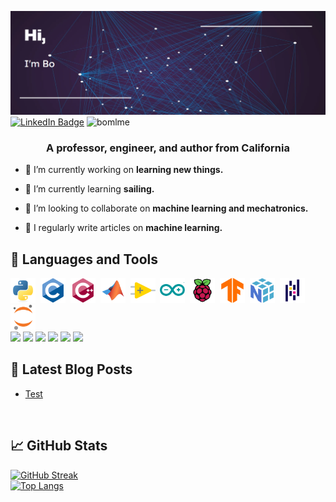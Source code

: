 [![Bo's GitHub Banner](./assets/banner.png)](https://braydoncoyer.dev)
[![LinkedIn Badge](https://img.shields.io/badge/LinkedIn-Profile-informational?style=flat&logo=linkedin&logoColor=white&color=0D76A8)](https://www.linkedin.com/in/boliu85/) 
 <img src="https://komarev.com/ghpvc/?username=bomlme&label=Profile%20views&color=0e75b6&style=flat" alt="bomlme" /> 




<h3 align="center">A professor, engineer, and author from California</h3>

- 🔭 I’m currently working on **learning new things.**

- 🌱 I’m currently learning **sailing.**

- 👯 I’m looking to collaborate on **machine learning and mechatronics.**

- 📝 I regularly write articles on **machine learning.**

<p align="left">
</p>


## 💼 Languages and Tools
<img src="https://github.com/devicons/devicon/blob/master/icons/python/python-original.svg" title="Bo" width="40" height="40"/>&nbsp;
<img src="https://github.com/devicons/devicon/blob/master/icons/c/c-original.svg" title="Bo" alt="Bo " width="40" height="40"/>&nbsp;
<img src="https://github.com/devicons/devicon/blob/master/icons/cplusplus/cplusplus-original.svg" title="Bo" alt="Bo " width="40" height="40"/>&nbsp;
<img src="https://github.com/devicons/devicon/blob/master/icons/matlab/matlab-original.svg" title="Bo" alt="Bo " width="40" height="40"/>&nbsp;
<img src="https://github.com/devicons/devicon/blob/master/icons/labview/labview-original.svg" title="Bo" alt="Bo " width="40" height="40"/>&nbsp;
<img src="https://github.com/devicons/devicon/blob/master/icons/arduino/arduino-original.svg" title="Bo" alt="Bo " width="40" height="40"/>&nbsp;
<img src="https://github.com/devicons/devicon/blob/master/icons/raspberrypi/raspberrypi-original.svg" title="Bo" alt="Bo " width="40" height="40"/>&nbsp;
<img src="https://github.com/devicons/devicon/blob/master/icons/tensorflow/tensorflow-original.svg" title="Bo" alt="Bo " width="40" height="40"/>&nbsp;
<img src="https://github.com/devicons/devicon/blob/master/icons/numpy/numpy-original.svg" title="Bo" alt="Bo " width="40" height="40"/>&nbsp;
<img src="https://github.com/devicons/devicon/blob/master/icons/pandas/pandas-original.svg" title="Bo" alt="Bo " width="40" height="40"/>&nbsp;
<img src="https://github.com/devicons/devicon/blob/master/icons/jupyter/jupyter-original.svg" title="Bo" alt="Bo " width="40" height="40"/>&nbsp;
<br>
![](https://img.shields.io/badge/Hardware-NI_DAQ-informational?style=flat&logo=NI_DAQ&logoColor=white&color=e6ff99)
![](https://img.shields.io/badge/Hardware-UR_Robotic_arm-informational?style=flat&logo=UR_Robotic_arm&logoColor=white&color=e6ff99)
![](https://img.shields.io/badge/Software-ScikitLearn-informational?style=flat&logo=ScikitLearn&logoColor=white&color=99e6ff)
![](https://img.shields.io/badge/Software-Solidworks-informational?style=flat&logo=Solidworks&logoColor=white&color=99e6ff)
![](https://img.shields.io/badge/Software-EAGLE-informational?style=flat&logo=EAGLE&logoColor=white&color=99e6ff)
![](https://img.shields.io/badge/Software-Plus+1-informational?style=flat&logo=Plus+1&logoColor=white&color=99e6ff)


## 📝 Latest Blog Posts

<!-- BLOG-POST-LIST:START -->
- [Test](https://liubo.org)
<!-- BLOG-POST-LIST:END -->
<br>


## &#x1f4c8; GitHub Stats
[![GitHub Streak](http://github-readme-streak-stats.herokuapp.com?user=bomlme&theme=dark&hide_border=true&date_format=M%20j%5B%2C%20Y%5D)](https://git.io/streak-stats)
<br>
[![Top Langs](https://github-readme-stats.vercel.app/api/top-langs/?username=bomlme&layout=compact&theme=vision-friendly-dark)](https://github.com/bomlme/github-readme-stats)

<br>



